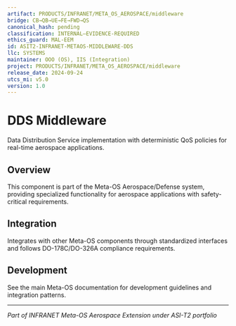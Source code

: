 ```yaml
---
artifact: PRODUCTS/INFRANET/META_OS_AEROSPACE/middleware
bridge: CB→QB→UE→FE→FWD→QS
canonical_hash: pending
classification: INTERNAL–EVIDENCE-REQUIRED
ethics_guard: MAL-EEM
id: ASIT2-INFRANET-METAOS-MIDDLEWARE-DDS
llc: SYSTEMS
maintainer: OOO (OS), IIS (Integration)
project: PRODUCTS/INFRANET/META_OS_AEROSPACE/middleware
release_date: 2024-09-24
utcs_mi: v5.0
version: 1.0
---
```


# DDS Middleware

Data Distribution Service implementation with deterministic QoS policies for real-time aerospace applications.

## Overview

This component is part of the Meta-OS Aerospace/Defense system, providing specialized functionality for aerospace applications with safety-critical requirements.

## Integration

Integrates with other Meta-OS components through standardized interfaces and follows DO-178C/DO-326A compliance requirements.

## Development

See the main Meta-OS documentation for development guidelines and integration patterns.

---

*Part of INFRANET Meta-OS Aerospace Extension under ASI-T2 portfolio*